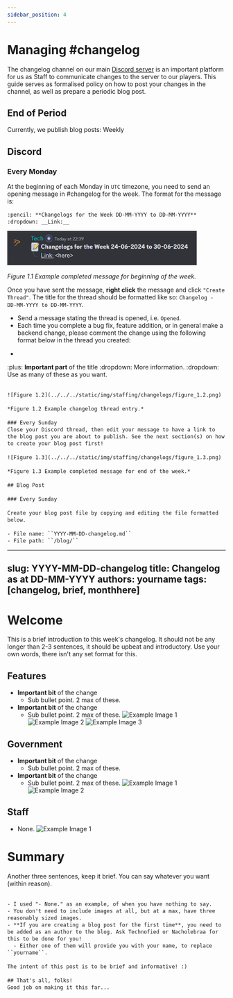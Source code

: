 ```yaml
---
sidebar_position: 4
---
```


# Managing #changelog
The changelog channel on our main [Discord server](https://discord.gg/democracy) is an important platform for us as Staff to communicate changes to the server to our players. This guide serves as formalised policy on how to post your changes in the channel, as well as prepare a periodic blog post.

## End of Period
Currently, we publish blog posts: Weekly

## Discord 

### Every Monday
At the beginning of each Monday in ``UTC`` timezone, you need to send an opening message in #changelog for the week. The format for the message is:

```
:pencil: **Changelogs for the Week DD-MM-YYYY to DD-MM-YYYY**
:dropdown: __Link:__ 
```

![Figure 1.1](../../../static/img/staffing/changelogs/figure_1.1.png)

*Figure 1.1 Example completed message for beginning of the week.*

Once you have sent the message, **right click** the message and click ``"Create Thread"``. The title for the thread should be formatted like so: ``Changelog - DD-MM-YYYY to DD-MM-YYYY``.
- Send a message stating the thread is opened, i.e. ``Opened``.
- Each time you complete a bug fix, feature addition, or in general make a backend change, please comment the change using the following format below in the thread you created:
- ```
:plus: **Important part** of the title
:dropdown: More information.
:dropdown: Use as many of these as you want.
```

![Figure 1.2](../../../static/img/staffing/changelogs/figure_1.2.png)

*Figure 1.2 Example changelog thread entry.*

### Every Sunday
Close your Discord thread, then edit your message to have a link to the blog post you are about to publish. See the next section(s) on how to create your blog post first!

![Figure 1.3](../../../static/img/staffing/changelogs/figure_1.3.png)

*Figure 1.3 Example completed message for end of the week.*

## Blog Post

### Every Sunday

Create your blog post file by copying and editing the file formatted below.

- File name: ``YYYY-MM-DD-changelog.md``
- File path: ``/blog/``

```
---
slug: YYYY-MM-DD-changelog
title: Changelog as at DD-MM-YYYY
authors: yourname
tags: [changelog, brief, monthhere]
---

# Welcome
This is a brief introduction to this week's changelog. It should not be any longer than 2-3 sentences, it should be upbeat and introductory. Use your own words, there isn't any set format for this.

## Features
- **Important bit** of the change
  - Sub bullet point. 2 max of these.
- **Important bit** of the change
  - Sub bullet point. 2 max of these.
![Example Image 1](https://image.com/image1)
![Example Image 2](https://image.com/image2)
![Example Image 3](https://image.com/image3)

## Government
- **Important bit** of the change
  - Sub bullet point. 2 max of these.
- **Important bit** of the change
  - Sub bullet point. 2 max of these.
![Example Image 1](https://image.com/image1)
![Example Image 2](https://image.com/image2)

## Staff
- None.
![Example Image 1](https://image.com/image1)

# Summary
Another three sentences, keep it brief. You can say whatever you want (within reason).


```

- I used "- None." as an example, of when you have nothing to say.
- You don't need to include images at all, but at a max, have three reasonably sized images.
- **If you are creating a blog post for the first time**, you need to be added as an author to the blog. Ask Technofied or Nacholebraa for this to be done for you!
  - Either one of them will provide you with your name, to replace ``yourname``.

The intent of this post is to be brief and informative! :)

## That's all, folks!
Good job on making it this far...